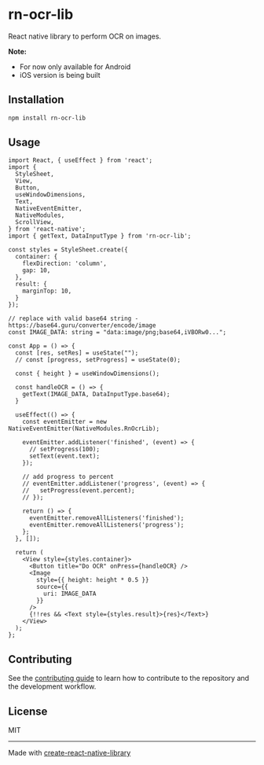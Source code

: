 # rn-ocr-lib

React native library to perform OCR on images.

**Note:**

- For now only available for Android
- iOS version is being built

## Installation

```sh
npm install rn-ocr-lib
```

## Usage

```JSX
import React, { useEffect } from 'react';
import {
  StyleSheet,
  View,
  Button,
  useWindowDimensions,
  Text,
  NativeEventEmitter,
  NativeModules,
  ScrollView,
} from 'react-native';
import { getText, DataInputType } from 'rn-ocr-lib';

const styles = StyleSheet.create({
  container: {
    flexDirection: 'column',
    gap: 10,
  },
  result: {
    marginTop: 10,
  }
});

// replace with valid base64 string - https://base64.guru/converter/encode/image
const IMAGE_DATA: string = "data:image/png;base64,iVBORw0...";

const App = () => {
  const [res, setRes] = useState("");
  // const [progress, setProgress] = useState(0);

  const { height } = useWindowDimensions();

  const handleOCR = () => {
    getText(IMAGE_DATA, DataInputType.base64);
  }

  useEffect(() => {
    const eventEmitter = new NativeEventEmitter(NativeModules.RnOcrLib);

    eventEmitter.addListener('finished', (event) => {
      // setProgress(100);
      setText(event.text);
    });

    // add progress to percent
    // eventEmitter.addListener('progress', (event) => {
    //   setProgress(event.percent);
    // });

    return () => {
      eventEmitter.removeAllListeners('finished');
      eventEmitter.removeAllListeners('progress');
    };
  }, []);

  return (
    <View style={styles.container}>
      <Button title="Do OCR" onPress={handleOCR} />
      <Image
        style={{ height: height * 0.5 }}
        source={{
          uri: IMAGE_DATA
        }}
      />
      {!!res && <Text style={styles.result}>{res}</Text>}
    </View>
  );
};
```

## Contributing

See the [contributing guide](CONTRIBUTING.md) to learn how to contribute to the repository and the development workflow.

## License

MIT

---

Made with [create-react-native-library](https://github.com/callstack/react-native-builder-bob)
